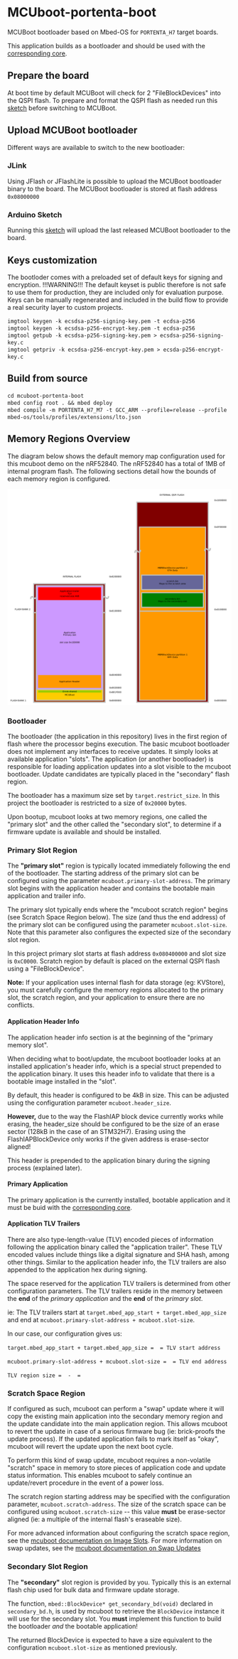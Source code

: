 # MCUboot-portenta-boot
MCUBoot bootloader based on Mbed-OS for `PORTENTA_H7` target boards.

This application builds as a bootloader and should be used with the [corresponding core](https://github.com/bcmi-labs/ArduinoCore-mbed/tree/mcuboot).

## Prepare the board
At boot time by default MCUBoot will check for 2 "FileBlockDevices" into the QSPI flash. To prepare and format the QSPI flash as needed run this [sketch](https://github.com/bcmi-labs/mcuboot-portenta-boot/blob/boot_sketch/tools/PortentaMCUBootQSPIFormat.ino) before switching to MCUBoot.

## Upload MCUBoot bootloader
Different ways are available to switch to the new bootloader:

### JLink
Using JFlash or JFlashLite is possible to upload the MCUBoot bootloader binary to the board. The MCUBoot bootloader is stored at flash address `0x08000000`

### Arduino Sketch
Running this [sketch](https://github.com/bcmi-labs/mcuboot-portenta-boot/blob/boot_sketch/tools/PortentaMCUBootQSPIFormat.ino) will upload the last released MCUBoot bootloader to the board.

## Keys customization
The bootloder comes with a preloaded set of default keys for signing and encryption. !!!WARNING!!! The default keyset is public therefore is not safe to use them for production, they are included only for evaluation purpose. Keys can be manually regenerated and included in the build flow to provide a real security layer to custom projects.

```
imgtool keygen -k ecsdsa-p256-signing-key.pem -t ecdsa-p256
imgtool keygen -k ecsdsa-p256-encrypt-key.pem -t ecdsa-p256
imgtool getpub -k ecsdsa-p256-signing-key.pem > ecsdsa-p256-signing-key.c
imgtool getpriv -k ecsdsa-p256-encrypt-key.pem > ecsda-p256-encrypt-key.c
```

## Build from source

```
cd mcuboot-portenta-boot
mbed config root . && mbed deploy
mbed compile -m PORTENTA_H7_M7 -t GCC_ARM --profile=release --profile mbed-os/tools/profiles/extensions/lto.json
```

## Memory Regions Overview

The diagram below shows the default memory map configuration used for this mcuboot demo on the nRF52840. The nRF52840 has a total of 1MB of internal program flash. The following sections detail how the bounds of each memory region is configured.

![Portenta-mcuboot-map](assets/current-layout.png)

### Bootloader
The bootloader (the application in this repository) lives in the first region of flash where the processor begins execution. The basic mcuboot bootloader does not implement any interfaces to receive updates. It simply looks at available application "slots". The application (or another bootloader) is responsible for loading application updates into a slot visible to the mcuboot bootloader. Update candidates are typically placed in the "secondary" flash region.

The bootloader has a maximum size set by `target.restrict_size`. In this project the bootloader is restricted to a size of `0x20000` bytes.

Upon bootup, mcuboot looks at two memory regions, one called the "primary slot" and the other called the "secondary slot", to determine if a firmware update is available and should be installed.

### Primary Slot Region

The **"primary slot"** region is typically located immediately following the end of the bootloader. The starting address of the primary slot can be configured using the parameter `mcuboot.primary-slot-address`. The primary slot begins with the application header and contains the bootable main application and trailer info. 

The primary slot typically ends where the "mcuboot scratch region" begins (see Scratch Space Region below). The size (and thus the end address) of the primary slot can be configured using the parameter `mcuboot.slot-size`. Note that this parameter also configures the expected size of the secondary slot region.

In this project primary slot starts at flash address `0x080400000` and slot size is `0xC0000`. Scratch region by default is placed on the external QSPI flash using a "FileBlockDevice".

**Note:** If your application uses internal flash for data storage (eg: KVStore), you must carefully configure the memory regions allocated to the primary slot, the scratch region, and your application to ensure there are no conflicts.

#### Application Header Info

The application header info section is at the beginning of the "primary memory slot".

When deciding what to boot/update, the mcuboot bootloader looks at an installed application's header info, which is a special struct prepended to the application binary. It uses this header info to validate that there is a bootable image installed in the "slot".

By default, this header is configured to be 4kB in size. This can be adjusted using the configuration parameter `mcuboot.header_size`. 

**However,** due to the way the FlashIAP block device currently works while erasing, the header_size should be configured to be the size of an erase sector (128kB in the case of an STM32H7). Erasing using the FlashIAPBlockDevice only works if the given address is erase-sector aligned!

This header is prepended to the application binary during the signing process (explained later).

#### Primary Application

The primary application is the currently installed, bootable application and it must be buid with the [corresponding core](https://github.com/bcmi-labs/ArduinoCore-mbed/tree/mcuboot).


#### Application TLV Trailers

There are also type-length-value (TLV) encoded pieces of information following the application binary called the "application trailer". These TLV encoded values include things like a digital signature and SHA hash, among other things. Similar to the application header info, the TLV trailers are also appended to the application hex during signing.

The space reserved for the application TLV trailers is determined from other configuration parameters. The TLV trailers reside in the memory between the **end** of the *primary application* and the **end** of the *primary slot*. 

ie: The TLV trailers start at `target.mbed_app_start + target.mbed_app_size` and end at `mcuboot.primary-slot-address + mcuboot.slot-size`.

In our case, our configuration gives us:

`target.mbed_app_start + target.mbed_app_size =  = TLV start address`

`mcuboot.primary-slot-address + mcuboot.slot-size =  = TLV end address`

`TLV region size =  -  = `

### Scratch Space Region

If configured as such, mcuboot can perform a "swap" update where it will copy the existing main application into the secondary memory region and the update candidate into the main application region. This allows mcuboot to revert the update in case of a serious firmware bug (ie: brick-proofs the update process). If the updated application fails to mark itself as "okay", mcuboot will revert the update upon the next boot cycle. 

To perform this kind of swap update, mcuboot requires a non-volatile "scratch" space in memory to store pieces of application code and update status information. This enables mcuboot to safely continue an update/revert procedure in the event of a power loss.

The scratch region starting address may be specified with the configuration parameter, `mcuboot.scratch-address`. The size of the scratch space can be configured using `mcuboot.scratch-size` -- this value **must** be erase-sector aligned (ie: a multiple of the internal flash's eraseable size).

For more advanced information about configuring the scratch space region, see the [mcuboot documentation on Image Slots](https://github.com/mcu-tools/mcuboot/blob/master/docs/design.md#image-slots). For more information on swap updates, see the [mcuboot documentation on Swap Updates](https://github.com/mcu-tools/mcuboot/blob/master/docs/design.md#image-swapping)

### Secondary Slot Region

The **"secondary"** slot region is provided by you. Typically this is an external flash chip used for bulk data and firmware update storage.

The function, `mbed::BlockDevice* get_secondary_bd(void)` declared in `secondary_bd.h`, is used by mcuboot to retrieve the `BlockDevice` instance it will use for the secondary slot. You **must** implement this function to build the bootloader _and_ the bootable application!

The returned BlockDevice is expected to have a size equivalent to the configuration `mcuboot.slot-size` as mentioned previously.
